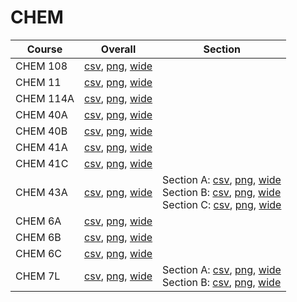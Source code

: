 # CHEM

| Course | Overall | Section |
| ------ | ------- | ------- |
| CHEM 108 | [csv](https://github.com/UCSD-Historical-Enrollment-Data/2024Summer1/blob/main/overall/CHEM%20108.csv), [png](https://raw.githubusercontent.com/UCSD-Historical-Enrollment-Data/2024Summer1/main/plot_overall/CHEM%20108.png), [wide](https://raw.githubusercontent.com/UCSD-Historical-Enrollment-Data/2024Summer1/main/plot_overall_wide/CHEM%20108.png) |  |
| CHEM 11 | [csv](https://github.com/UCSD-Historical-Enrollment-Data/2024Summer1/blob/main/overall/CHEM%2011.csv), [png](https://raw.githubusercontent.com/UCSD-Historical-Enrollment-Data/2024Summer1/main/plot_overall/CHEM%2011.png), [wide](https://raw.githubusercontent.com/UCSD-Historical-Enrollment-Data/2024Summer1/main/plot_overall_wide/CHEM%2011.png) |  |
| CHEM 114A | [csv](https://github.com/UCSD-Historical-Enrollment-Data/2024Summer1/blob/main/overall/CHEM%20114A.csv), [png](https://raw.githubusercontent.com/UCSD-Historical-Enrollment-Data/2024Summer1/main/plot_overall/CHEM%20114A.png), [wide](https://raw.githubusercontent.com/UCSD-Historical-Enrollment-Data/2024Summer1/main/plot_overall_wide/CHEM%20114A.png) |  |
| CHEM 40A | [csv](https://github.com/UCSD-Historical-Enrollment-Data/2024Summer1/blob/main/overall/CHEM%2040A.csv), [png](https://raw.githubusercontent.com/UCSD-Historical-Enrollment-Data/2024Summer1/main/plot_overall/CHEM%2040A.png), [wide](https://raw.githubusercontent.com/UCSD-Historical-Enrollment-Data/2024Summer1/main/plot_overall_wide/CHEM%2040A.png) |  |
| CHEM 40B | [csv](https://github.com/UCSD-Historical-Enrollment-Data/2024Summer1/blob/main/overall/CHEM%2040B.csv), [png](https://raw.githubusercontent.com/UCSD-Historical-Enrollment-Data/2024Summer1/main/plot_overall/CHEM%2040B.png), [wide](https://raw.githubusercontent.com/UCSD-Historical-Enrollment-Data/2024Summer1/main/plot_overall_wide/CHEM%2040B.png) |  |
| CHEM 41A | [csv](https://github.com/UCSD-Historical-Enrollment-Data/2024Summer1/blob/main/overall/CHEM%2041A.csv), [png](https://raw.githubusercontent.com/UCSD-Historical-Enrollment-Data/2024Summer1/main/plot_overall/CHEM%2041A.png), [wide](https://raw.githubusercontent.com/UCSD-Historical-Enrollment-Data/2024Summer1/main/plot_overall_wide/CHEM%2041A.png) |  |
| CHEM 41C | [csv](https://github.com/UCSD-Historical-Enrollment-Data/2024Summer1/blob/main/overall/CHEM%2041C.csv), [png](https://raw.githubusercontent.com/UCSD-Historical-Enrollment-Data/2024Summer1/main/plot_overall/CHEM%2041C.png), [wide](https://raw.githubusercontent.com/UCSD-Historical-Enrollment-Data/2024Summer1/main/plot_overall_wide/CHEM%2041C.png) |  |
| CHEM 43A | [csv](https://github.com/UCSD-Historical-Enrollment-Data/2024Summer1/blob/main/overall/CHEM%2043A.csv), [png](https://raw.githubusercontent.com/UCSD-Historical-Enrollment-Data/2024Summer1/main/plot_overall/CHEM%2043A.png), [wide](https://raw.githubusercontent.com/UCSD-Historical-Enrollment-Data/2024Summer1/main/plot_overall_wide/CHEM%2043A.png) | Section A: [csv](https://github.com/UCSD-Historical-Enrollment-Data/2024Summer1/blob/main/section/CHEM%2043A_A.csv), [png](https://raw.githubusercontent.com/UCSD-Historical-Enrollment-Data/2024Summer1/main/plot_section/CHEM%2043A_A.png), [wide](https://raw.githubusercontent.com/UCSD-Historical-Enrollment-Data/2024Summer1/main/plot_section_wide/CHEM%2043A_A.png)<br>Section B: [csv](https://github.com/UCSD-Historical-Enrollment-Data/2024Summer1/blob/main/section/CHEM%2043A_B.csv), [png](https://raw.githubusercontent.com/UCSD-Historical-Enrollment-Data/2024Summer1/main/plot_section/CHEM%2043A_B.png), [wide](https://raw.githubusercontent.com/UCSD-Historical-Enrollment-Data/2024Summer1/main/plot_section_wide/CHEM%2043A_B.png)<br>Section C: [csv](https://github.com/UCSD-Historical-Enrollment-Data/2024Summer1/blob/main/section/CHEM%2043A_C.csv), [png](https://raw.githubusercontent.com/UCSD-Historical-Enrollment-Data/2024Summer1/main/plot_section/CHEM%2043A_C.png), [wide](https://raw.githubusercontent.com/UCSD-Historical-Enrollment-Data/2024Summer1/main/plot_section_wide/CHEM%2043A_C.png) |
| CHEM 6A | [csv](https://github.com/UCSD-Historical-Enrollment-Data/2024Summer1/blob/main/overall/CHEM%206A.csv), [png](https://raw.githubusercontent.com/UCSD-Historical-Enrollment-Data/2024Summer1/main/plot_overall/CHEM%206A.png), [wide](https://raw.githubusercontent.com/UCSD-Historical-Enrollment-Data/2024Summer1/main/plot_overall_wide/CHEM%206A.png) |  |
| CHEM 6B | [csv](https://github.com/UCSD-Historical-Enrollment-Data/2024Summer1/blob/main/overall/CHEM%206B.csv), [png](https://raw.githubusercontent.com/UCSD-Historical-Enrollment-Data/2024Summer1/main/plot_overall/CHEM%206B.png), [wide](https://raw.githubusercontent.com/UCSD-Historical-Enrollment-Data/2024Summer1/main/plot_overall_wide/CHEM%206B.png) |  |
| CHEM 6C | [csv](https://github.com/UCSD-Historical-Enrollment-Data/2024Summer1/blob/main/overall/CHEM%206C.csv), [png](https://raw.githubusercontent.com/UCSD-Historical-Enrollment-Data/2024Summer1/main/plot_overall/CHEM%206C.png), [wide](https://raw.githubusercontent.com/UCSD-Historical-Enrollment-Data/2024Summer1/main/plot_overall_wide/CHEM%206C.png) |  |
| CHEM 7L | [csv](https://github.com/UCSD-Historical-Enrollment-Data/2024Summer1/blob/main/overall/CHEM%207L.csv), [png](https://raw.githubusercontent.com/UCSD-Historical-Enrollment-Data/2024Summer1/main/plot_overall/CHEM%207L.png), [wide](https://raw.githubusercontent.com/UCSD-Historical-Enrollment-Data/2024Summer1/main/plot_overall_wide/CHEM%207L.png) | Section A: [csv](https://github.com/UCSD-Historical-Enrollment-Data/2024Summer1/blob/main/section/CHEM%207L_A.csv), [png](https://raw.githubusercontent.com/UCSD-Historical-Enrollment-Data/2024Summer1/main/plot_section/CHEM%207L_A.png), [wide](https://raw.githubusercontent.com/UCSD-Historical-Enrollment-Data/2024Summer1/main/plot_section_wide/CHEM%207L_A.png)<br>Section B: [csv](https://github.com/UCSD-Historical-Enrollment-Data/2024Summer1/blob/main/section/CHEM%207L_B.csv), [png](https://raw.githubusercontent.com/UCSD-Historical-Enrollment-Data/2024Summer1/main/plot_section/CHEM%207L_B.png), [wide](https://raw.githubusercontent.com/UCSD-Historical-Enrollment-Data/2024Summer1/main/plot_section_wide/CHEM%207L_B.png) |
